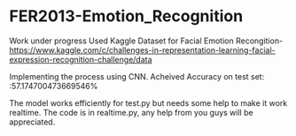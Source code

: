 # FER2013-Emotion_Recognition

Work under progress
Used Kaggle Dataset for Facial Emotion Recongition- 
https://www.kaggle.com/c/challenges-in-representation-learning-facial-expression-recognition-challenge/data

Implementing the process using CNN.
Acheived Accuracy on test set: :57.174700473669546%

The model works efficiently for test.py but needs some help to make it work realtime.
The code is in realtime.py, any help from you guys will be appreciated.
